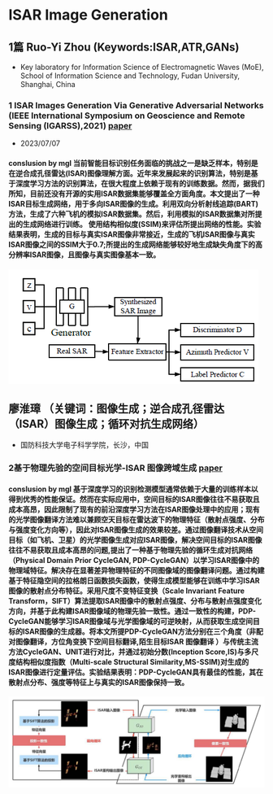 #  ISAR Image Generation
## 1篇 Ruo-Yi Zhou (Keywords:ISAR,ATR,GANs)
- Key laboratory for Information Science of Electromagnetic Waves (MoE), School of Information Science and 
  Technology, Fudan University, Shanghai, China
### 1 ISAR Images Generation Via Generative Adversarial Networks (IEEE International Symposium on Geoscience and Remote Sensing (IGARSS),2021)  [paper](images/ISAR_Images_Generation_Via_Generative_Adversarial_Networks.pdf)
- 2023/07/07
#### conslusion by mgl 当前智能目标识别任务面临的挑战之一是缺乏样本，特别是在逆合成孔径雷达(ISAR)图像理解方面。近年来发展起来的识别算法，特别是基于深度学习方法的识别算法，在很大程度上依赖于现有的训练数据。然而，据我们所知，目前还没有开源的实用ISAR数据集能够覆盖全方面角度。本文提出了一种ISAR目标生成网络，用于多向ISAR图像的生成。利用双向分析射线追踪(BART)方法，生成了六种飞机的模拟ISAR数据集。然后，利用模拟的ISAR数据集对所提出的生成网络进行训练。 使用结构相似度(SSIM)来评估所提出网络的性能。实验结果表明，生成的目标与真实ISAR图像非常接近，生成的飞机ISAR图像与真实ISAR图像之间的SSIM大于0.7;所提出的生成网络能够较好地生成缺失角度下的高分辨率ISAR图像，且图像与真实图像基本一致。

![流程图](images/ISAR-1.png)

##  廖淮璋 （关键词：图像生成；逆合成孔径雷达（ISAR）图像生成；循环对抗生成网络）
- 国防科技大学电子科学学院，长沙，中国
### 2基于物理先验的空间目标光学-ISAR 图像跨域生成  [paper](images/R23063_P_editing.pdf)
#### conslusion by mgl  基于深度学习的识别检测模型通常依赖于大量的训练样本以得到优秀的性能保证。然而在实际应用中，空间目标的ISAR图像往往不易获取且成本高昂，因此限制了现有的前沿深度学习方法在ISAR图像处理中的应用；现有的光学图像翻译方法难以兼顾空天目标在雷达波下的物理特征（散射点强度、分布与强度变化方向等），因此对ISAR图像生成的效果较差。通过图像翻译技术从空间目标（如飞机、卫星）的光学图像生成对应ISAR图像，解决空间目标的ISAR图像往往不易获取且成本高昂的问题,提出了一种基于物理先验的循环生成对抗网络（Physical Domain Prior CycleGAN, PDP-CycleGAN）以学习ISAR图像中的物理域特征。解决存在显著差异物理特征的不同图像域的图像翻译问题。通过构建基于特征隐空间的拉格朗日函数损失函数，使得生成模型能够在训练中学习ISAR图像的散射点分布特征。采用尺度不变特征变换（Scale Invariant Feature Transform，SIFT）算法提取ISAR图像中的散射点强度、分布与散射点强度变化方向，并基于此构建ISAR图像域的物理先验一致性。通过一致性的构建，PDP-CycleGAN能够学习ISAR图像域与光学图像域的可逆映射，从而获取生成空间目标的ISAR图像的生成器。将本文所提PDP-CycleGAN方法分别在三个角度（非配对图像翻译，方位角变换下空间目标翻译,陌生目标ISAR 图像翻译 ）与传统主流方法CycleGAN、UNIT进行对比，并通过初始分数(Inception Score,IS)与多尺度结构相似度指数（Multi-scale Structural Similarity,MS-SSIM)对生成的ISAR图像进行定量评估。实验结果表明：PDP-CycleGAN具有最佳的性能，其在散射点分布、强度等特征上与真实的ISAR图像保持一致。
![流程图](images/R23063_1.jpg)
